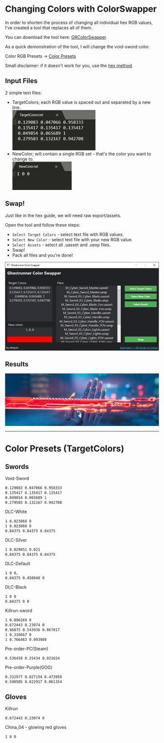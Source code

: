 # Changing Colors with ColorSwapper
In order to shorten the process of changing all individual hex RGB values, I've created a tool that replaces all of them.

You can download the tool here: [GRColorSwapper](./Tools/GRColorSwapper.zip).

As a quick demonstration of the tool, I will change the void-sword color.

Color RGB Presets -> [Color Presets](#color-presets)

Small disclaimer: if it doesn't work for you, use the [hex method](HexColors.md).

## Input Files
2 simple text files:
- TargetColors; each RGB value is spaced out and separated by a new line.</br>
![](Images/color1.png)</br>
- NewColor; will contain a single RGB set - that's the color you want to change to.</br>
![](Images/color2.png)</br>
  
## Swap!
Just like in the hex guide, we will need raw export/assets.

Open the tool and follow these steps:
- `Select Target Colors` - select text file with RGB values.
- `Select New Color` - select text file with your new RGB value.
- `Select Assets` - select all .uasset and .uexp files.
- Swap! 
- Pack all files and you're done!

![](Images/color3.png)

## Results

![](Images/color4.png)

---
# Color Presets (TargetColors)
## Swords
Void-Sword
```
0.129083 0.047066 0.958333
0.135417 0.135417 0.135417
0.049854 0.065689 1
0.279503 0.132167 0.942708
```


DLC-White
```
1 0.023868 0
1 0.023868 0
0.84375 0.84375 0.84375
```

DLC-Silver
```
1 0.029851 0.021
0.84375 0.84375 0.84375
```

DLC-Default
```
1 0 0,
0.84375 0.450948 0
```

DLC-Black
```
1 0 0
0.84375 0 0
```

Killrun-sword
```
1 0.896269 0
0.672443 0.23074 0
0.96875 0.543936 0.067017
1 0.316667 0
1 0.766463 0.093989
```

Pre-order-PC(Steam)
```
0.536458 0.25434 0.021624
```
Pre-order-Purple(GOG)
```
0.332977 0.027154 0.473958
0.590505 0.822917 0.061354
```

## Gloves
Killrun
```
0.672443 0.23074 0
```

China_04 - glowing red gloves
```
1 0 0
```

